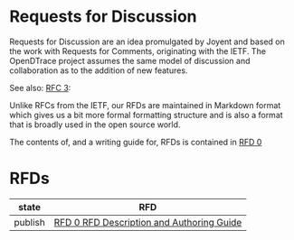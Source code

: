 <!--
	Copyright 2017 OpenDTrace Project.
-->

# Requests for Discussion

Requests for Discussion are an idea promulgated by Joyent and based on
the work with Requests for Comments, originating with the IETF.  The
OpenDTrace project assumes the same model of discussion and
collaboration as to the addition of new features.

See also: [RFC 3](https://tools.ietf.org/html/rfc3):

Unlike RFCs from the IETF, our RFDs are maintained in Markdown format
which gives us a bit more formal formatting structure and is also a
format that is broadly used in the open source world.

The contents of, and a writing guide for, RFDs is contained
in [RFD 0](./rfd/rfd-0000.md)

# RFDs

| state    | RFD |
| -------- | ------------------------------------------------------------- |
| publish  | [RFD 0 RFD Description and Authoring Guide](./rfd/rfd-0000.md) |
